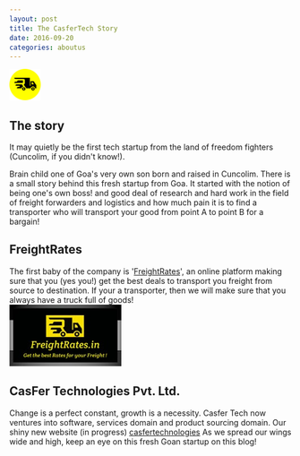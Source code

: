 ```yaml
---
layout: post
title: The CasferTech Story
date: 2016-09-20
categories: aboutus
---
```


<img src="/static/img/logo.png" class="img-rounded" alt="business card" width="56" height="56">

The story  
-------

It may quietly be the first tech startup from the land of freedom fighters (Cuncolim, if you didn't know!).

Brain child one of Goa's very own son born and raised in Cuncolim. There is a small story behind this fresh startup from Goa. 
It started with the notion of being one's own boss! and good deal of research and hard work in the field of freight forwarders and
logistics and how much pain it is to find a transporter who will transport your good from point A to point B for a bargain!

FreightRates
--------
The first baby of the company is '[FreightRates](http://freightrates.in)', an online platform
making sure that you (yes you!) get the best deals to transport you freight from source to destination. If your a transporter,
then we will make sure that you always have a truck full of goods!
<br/>
<img src="/assets/aboutus/businesscard.jpg" alt="business card" class="img-responsive center-block" />


CasFer Technologies Pvt. Ltd.
-------
Change is a perfect constant, growth is a necessity. Casfer Tech now ventures into software, services domain and 
product sourcing domain. Our shiny new website (in progress) [casfertechnologies](http://casfertechnologies.com/)
As we spread our wings wide and high, keep an eye on this fresh Goan startup on this blog!
